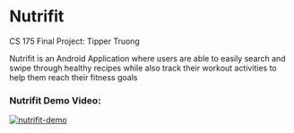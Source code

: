 # Nutrifit
CS 175 Final Project: Tipper Truong

Nutrifit is an Android Application where users are able to easily search and swipe through healthy recipes while also track their workout activities to help them reach their fitness goals

### Nutrifit Demo Video: 
[![nutrifit-demo](https://img.youtube.com/vi/BvBTU9b_afg/0.jpg)](https://www.youtube.com/watch?v=BvBTU9b_afg)

